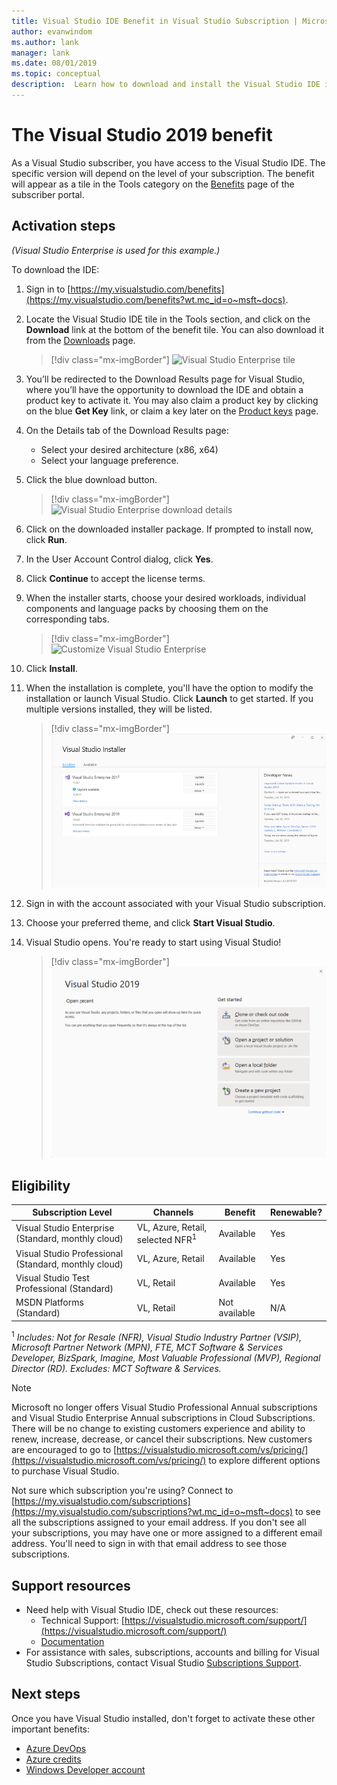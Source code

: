 ```yaml
---
title: Visual Studio IDE Benefit in Visual Studio Subscription | Microsoft Docs
author: evanwindom
ms.author: lank
manager: lank
ms.date: 08/01/2019
ms.topic: conceptual
description:  Learn how to download and install the Visual Studio IDE included in your Visual Studio subscription.
---
```


# The Visual Studio 2019 benefit

As a Visual Studio subscriber, you have access to the Visual Studio IDE.  The specific version will depend on the level of your subscription.  The benefit will appear as a tile in the Tools category on the [Benefits](https://my.visualstudio.com/benefits?wt.mc_id=o~msft~docs) page of the subscriber portal.

## Activation steps

*(Visual Studio Enterprise is used for this example.)*

To download the IDE:
1. Sign in to [https://my.visualstudio.com/benefits](https://my.visualstudio.com/benefits?wt.mc_id=o~msft~docs).
2. Locate the Visual Studio IDE tile in the Tools section, and click on the **Download** link at the bottom of the benefit tile.  You can also download it from the [Downloads](https://my.visualstudio.com/downloads?wt.mc_id=o~msft~docs) page.
   > [!div class="mx-imgBorder"]
   > ![Visual Studio Enterprise tile](_img/vs-ide-experience/vs-ide-tile.png)

3. You’ll be redirected to the Download Results page for Visual Studio, where you’ll have the opportunity to download the IDE and obtain a product key to activate it. You may also claim a product key by clicking on the blue **Get Key** link, or claim a key later on the [Product keys](https://my.visualstudio.com/productkeys) page.
4. On the Details tab of the Download Results page:
   - Select your desired architecture (x86, x64)
   - Select your language preference.
5. Click the blue download button.
   > [!div class="mx-imgBorder"]
   > ![Visual Studio Enterprise download details](_img/vs-ide-experience/vs-ide-download-details.png)
6. Click on the downloaded installer package.  If prompted to install now, click **Run**.
7. In the User Account Control dialog, click **Yes**.
8. Click **Continue** to accept the license terms.
9. When the installer starts, choose your desired workloads, individual components and language packs by choosing them on the corresponding tabs.
   > [!div class="mx-imgBorder"]
   > ![Customize Visual Studio Enterprise](_img/vs-ide-experience/vs-ide-customize-install-cropped.png)

10. Click **Install**.

11. When the installation is complete, you'll have the option to modify the installation or launch Visual Studio.  Click **Launch** to get started.  If you multiple versions installed, they will be listed.
    > [!div class="mx-imgBorder"]
    > ![Launch Visual Studio Enterprise](_img/vs-ide-experience/vs-ide-versions.png)

12. Sign in with the account associated with your Visual Studio subscription.

13. Choose your preferred theme, and click **Start Visual Studio**.

14. Visual Studio opens. You're ready to start using Visual Studio!

    > [!div class="mx-imgBorder"]
    > ![Start Using Visual Studio Enterprise](_img/vs-ide-experience/vs-ide-start-cropped.png)


## Eligibility

| Subscription Level                                                 |     Channels                                            | Benefit                                                          | Renewable?    |
|--------------------------------------------------------------------|---------------------------------------------------------|------------------------------------------------------------------|---------------|
| Visual Studio Enterprise (Standard, monthly cloud)   | VL, Azure, Retail,  selected NFR<sup>1</sup> | Available       |  Yes          |
| Visual Studio Professional (Standard, monthly cloud) | VL, Azure, Retail                                       | Available                                                            |  Yes          |
| Visual Studio Test Professional (Standard)                         | VL, Retail                                              | Available                                             |  Yes         |
| MSDN Platforms (Standard)                                          | VL, Retail                                              | Not available                                              |  N/A          |

<sup>1</sup>  *Includes:  Not for Resale (NFR), Visual Studio Industry Partner (VSIP), Microsoft Partner Network (MPN), FTE, MCT Software & Services Developer, BizSpark, Imagine, Most Valuable Professional (MVP), Regional Director (RD).  Excludes: MCT Software & Services.*

> [!NOTE]
> Microsoft no longer offers Visual Studio Professional Annual subscriptions and Visual Studio Enterprise Annual subscriptions in Cloud Subscriptions. There will be no change to existing customers experience and ability to renew, increase, decrease, or cancel their subscriptions. New customers are encouraged to go to [https://visualstudio.microsoft.com/vs/pricing/](https://visualstudio.microsoft.com/vs/pricing/) to explore different options to purchase Visual Studio.

Not sure which subscription you're using?  Connect to [https://my.visualstudio.com/subscriptions](https://my.visualstudio.com/subscriptions?wt.mc_id=o~msft~docs) to see all the subscriptions assigned to your email address. If you don't see all your subscriptions, you may have one or more assigned to a different email address.  You'll need to sign in with that email address to see those subscriptions.

## Support resources
- Need help with Visual Studio IDE, check out these resources:
  - Technical Support: [https://visualstudio.microsoft.com/support/](https://visualstudio.microsoft.com/support/)
  - [Documentation](/visualstudio/)
- For assistance with sales, subscriptions, accounts and billing for Visual Studio Subscriptions, contact Visual Studio [Subscriptions Support](https://visualstudio.microsoft.com/subscriptions/support/).

## Next steps
Once you have Visual Studio installed, don't forget to activate these other important benefits:
- [Azure DevOps](vs-azure-devops.md)
- [Azure credits](vs-azure.md)
- [Windows Developer account](vs-windows-dev.md)
